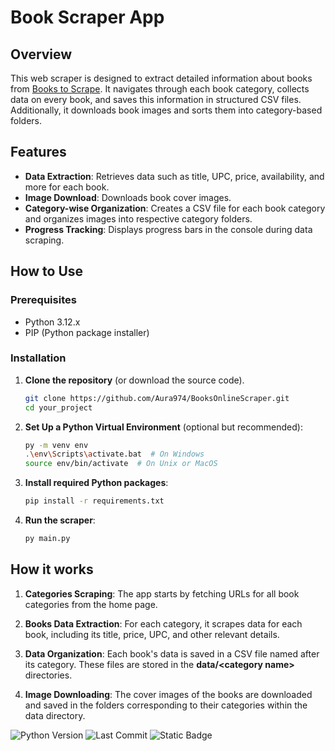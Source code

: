 # Book Scraper App

## Overview

This web scraper is designed to extract detailed information about books from [Books to Scrape](https://books.toscrape.com/). It navigates through each book category, collects data on every book, and saves this information in structured CSV files. Additionally, it downloads book images and sorts them into category-based folders.

## Features

- **Data Extraction**: Retrieves data such as title, UPC, price, availability, and more for each book.
- **Image Download**: Downloads book cover images.
- **Category-wise Organization**: Creates a CSV file for each book category and organizes images into respective category folders.
- **Progress Tracking**: Displays progress bars in the console during data scraping.

## How to Use

### Prerequisites

- Python 3.12.x
- PIP (Python package installer)

### Installation

1. **Clone the repository** (or download the source code).

    ```bash
    git clone https://github.com/Aura974/BooksOnlineScraper.git
    cd your_project
    ```

2. **Set Up a Python Virtual Environment** (optional but recommended):

    ```bash
    py -m venv env
    .\env\Scripts\activate.bat  # On Windows
    source env/bin/activate  # On Unix or MacOS
    ```

3. **Install required Python packages**:

   ```bash
   pip install -r requirements.txt
   ```

4. **Run the scraper**:

    ```bash
    py main.py
    ```

## How it works

1. **Categories Scraping**:
The app starts by fetching URLs for all book categories from the home page.

2. **Books Data Extraction**:
For each category, it scrapes data for each book, including its title, price, UPC, and other relevant details.

3. **Data Organization**:
Each book's data is saved in a CSV file named after its category. These files are stored in the **data/\<category name\>** directories.

4. **Image Downloading**:
The cover images of the books are downloaded and saved in the folders corresponding to their categories within the data directory.

![Python Version](https://img.shields.io/badge/python-3.12.1-blue.svg)
![Last Commit](https://img.shields.io/github/last-commit/Aura974/BooksOnlineScraper/version-2024.svg)
![Static Badge](https://img.shields.io/badge/OpenClassrooms-P2-6b3fa0)
